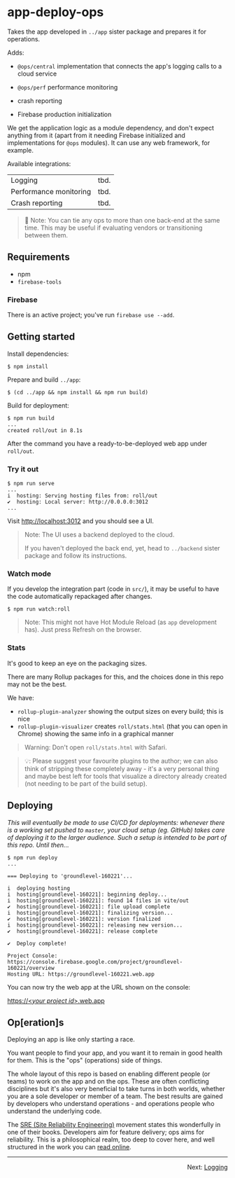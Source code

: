 # app-deploy-ops

Takes the app developed in `../app` sister package and prepares it for operations.

Adds:

- `@ops/central` implementation that connects the app's logging calls to a cloud service
- `@ops/perf` performance monitoring
- crash reporting

- Firebase production initialization

We get the application logic as a module dependency, and don't expect anything from it (apart from it needing Firebase initialized and implementations for `@ops` modules). It can use any web framework, for example.

Available integrations:

|||
|---|---|
|Logging|tbd.|
|Performance monitoring|tbd.|
|Crash reporting|tbd.|

>🌺 Note: You can tie any ops to more than one back-end at the same time. This may be useful if evaluating vendors or transitioning between them.


## Requirements

- npm
- `firebase-tools`

### Firebase

There is an active project; you've run `firebase use --add`.

<!-- disabled
## Rollup vs. Vite

We'd like to be able to build with two options: plain Rollup and Vite (that uses Rollup underneath).

Unfortunately the Vite build is currently [not working](https://github.com/akauppi/GroundLevel-firebase-es/issues/35) ...snipped...

>Edit: We got to Vite vs. Rollup size comparisons. Vite 488kB vs. Rollup 496kB (these likely are from different code bases, but there is no big sway one way or the other).
>
>One day, let's decide to have them both up - or toss one permanently aside?
-->

## Getting started

Install dependencies:

```
$ npm install
```

Prepare and build `../app`:

```
$ (cd ../app && npm install && npm run build)
```

Build for deployment:

```
$ npm run build
...
created roll/out in 8.1s
```

After the command you have a ready-to-be-deployed web app under `roll/out`.


### Try it out

```
$ npm run serve
...
i  hosting: Serving hosting files from: roll/out
✔  hosting: Local server: http://0.0.0.0:3012
...
```

Visit [http://localhost:3012](http://localhost:3012) and you should see a UI.

>Note: The UI uses a backend deployed to the cloud.
>
>If you haven't deployed the back end, yet, head to `../backend` sister package and follow its instructions.


### Watch mode

If you develop the integration part (code in `src/`), it may be useful to have the code automatically repackaged after changes.

```
$ npm run watch:roll
```

>Note: This might not have Hot Module Reload (as `app` development has). Just press Refresh on the browser.

<!-- hint: contributions on setting up HMR for Rollup are welcome :)
-->

### Stats

It's good to keep an eye on the packaging sizes.

There are many Rollup packages for this, and the choices done in this repo may not be the best.

We have:

- `rollup-plugin-analyzer` showing the output sizes on every build; this is nice
- `rollup-plugin-visualizer` creates `roll/stats.html` (that you can open in Chrome) showing the same info in a graphical manner

>Warning: Don't open `roll/stats.html` with Safari.

>💡: Please suggest your favourite plugins to the author; we can also think of stripping these completely away - it's a very personal thing and maybe best left for tools that visualize a directory already created (not needing to be part of the build setup).


## Deploying

*This will eventually be made to use CI/CD for deployments: whenever there is a working set pushed to `master`, your cloud setup (eg. GitHub) takes care of deploying it to the larger audience. Such a setup is intended to be part of this repo. Until then...*


```
$ npm run deploy
...

=== Deploying to 'groundlevel-160221'...

i  deploying hosting
i  hosting[groundlevel-160221]: beginning deploy...
i  hosting[groundlevel-160221]: found 14 files in vite/out
✔  hosting[groundlevel-160221]: file upload complete
i  hosting[groundlevel-160221]: finalizing version...
✔  hosting[groundlevel-160221]: version finalized
i  hosting[groundlevel-160221]: releasing new version...
✔  hosting[groundlevel-160221]: release complete

✔  Deploy complete!

Project Console: https://console.firebase.google.com/project/groundlevel-160221/overview
Hosting URL: https://groundlevel-160221.web.app
```

You can now try the web app at the URL shown on the console:

[https://&lt;<i>your project id</i>&gt;.web.app](https://YOUR-PROJECT-ID.web.app)


<!-- tbd. maybe this motivation to the root README? -->
## Op[eration]s

Deploying an app is like only starting a race.

You want people to find your app, and you want it to remain in good health for them. This is the "ops" (operations) side of things.

The whole layout of this repo is based on enabling different people (or teams) to work on the app and on the ops. These are often conflicting disciplines but it's also very beneficial to take turns in both worlds, whether you are a sole developer or member of a team. The best results are gained by developers who understand operations - and operations people who understand the underlying code.

The [SRE (Site Reliability Engineering)](https://en.wikipedia.org/wiki/Site_reliability_engineering) movement states this wonderfully in one of their books. Developers aim for feature delivery; ops aims for reliability. This is a philosophical realm, too deep to cover here, and well structured in the work you can [read online](https://sre.google/books/).

---

<p align=right>Next: <a href="./README.2-logging.md">Logging</a></p>
